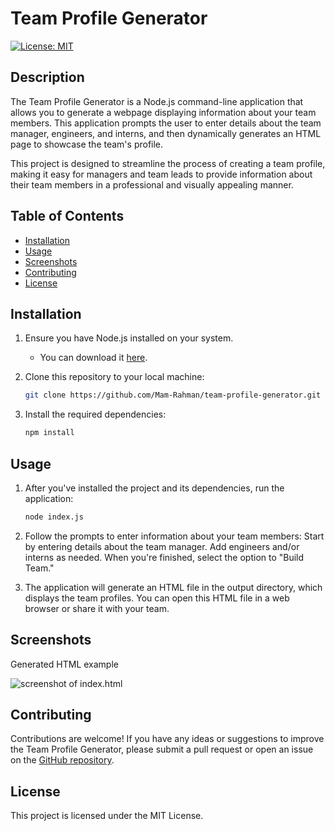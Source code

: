 # Team Profile Generator

[![License: MIT](https://img.shields.io/badge/License-MIT-blue.svg)](https://opensource.org/licenses/MIT)

## Description

The Team Profile Generator is a Node.js command-line application that allows you to generate a webpage displaying information about your team members. This application prompts the user to enter details about the team manager, engineers, and interns, and then dynamically generates an HTML page to showcase the team's profile.

This project is designed to streamline the process of creating a team profile, making it easy for managers and team leads to provide information about their team members in a professional and visually appealing manner.

## Table of Contents

- [Installation](#installation)
- [Usage](#usage)
- [Screenshots](#screenshots)
- [Contributing](#contributing)
- [License](#license)

## Installation

1. Ensure you have Node.js installed on your system.
   - You can download it [here](https://nodejs.org/).

2. Clone this repository to your local machine:

   ```bash
   git clone https://github.com/Mam-Rahman/team-profile-generator.git

3. Install the required dependencies:

    ```bash
    npm install

## Usage

1. After you've installed the project and its dependencies, run the application:
    ```bash
    node index.js

2. Follow the prompts to enter information about your team members:
Start by entering details about the team manager.
Add engineers and/or interns as needed.
When you're finished, select the option to "Build Team."

3. The application will generate an HTML file in the output directory, which displays the team profiles. You can open this HTML file in a web browser or share it with your team. 

## Screenshots
Generated HTML example

![screenshot of index.html](src/screenshot.png)
## Contributing

Contributions are welcome! If you have any ideas or suggestions to improve the Team Profile Generator, please submit a pull request or open an issue on the [GitHub repository](https://github.com/Mam-Rahman/team-profile-generator).

## License

This project is licensed under the MIT License.
